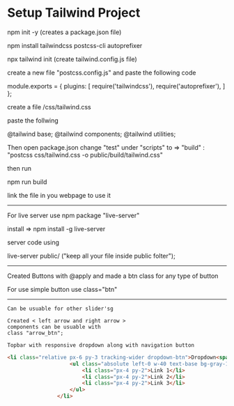 # Setup Tailwind Project

npm init -y (creates a package.json file)

npm install tailwindcss postcss-cli autoprefixer

npx tailwind init (create tailwind.config.js file)

create a new file "postcss.config.js" and paste the following code

module.exports = {
    plugins: [
        require('tailwindcss'),
        require('autoprefixer'),
    ]
};

create a file /css/tailwind.css

paste the follwing

@tailwind base;
@tailwind components;
@tailwind utilities;

Then open package.json
change "test" under "scripts" to => "build" : "postcss css/tailwind.css -o public/build/tailwind.css"

then run

npm run build

link the file in you webpage to use it


--------

For live server use npm package "live-server"

install => npm install -g live-server

server code using

live-server public/ ("keep all your file inside public folter");


-------------
<!-- Button -->
Created Buttons with @apply and made a btn class for any type of button

For use simple button use
class="btn"

-----------
<!-- Slider js -->
```Dot_cicle created in css/tailwind.js
Can be usuable for other slider'sg

Created < left arrow and right arrow >
components can be usuable with 
class "arrow_btn";
```

```
Topbar with responsive dropdown along with navigation button
```
```html 
<li class="relative px-6 py-3 tracking-wider dropdown-btn">Dropdown<span></span>
                    <ul class="absolute left-0 w-40 text-base bg-gray-100 dropdown-cont">
                        <li class="px-4 py-2">Link 1</li>
                        <li class="px-4 py-2">Link 2</li>
                        <li class="px-4 py-2">Link 3</li>
                    </ul>
                </li>
```

